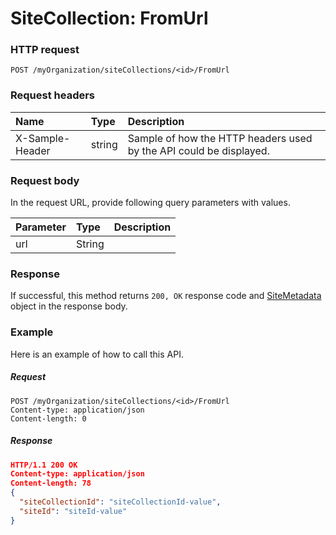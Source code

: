 # SiteCollection: FromUrl


### HTTP request
```http
POST /myOrganization/siteCollections/<id>/FromUrl

```
### Request headers
| Name       | Type | Description|
|:---------------|:--------|:----------|
| X-Sample-Header  | string  | Sample of how the HTTP headers used by the API could be displayed.|

### Request body
In the request URL, provide following query parameters with values.

| Parameter	   | Type	|Description|
|:---------------|:--------|:----------|
|url|String||

### Response
If successful, this method returns `200, OK` response code and [SiteMetadata](../resources/sitemetadata.md) object in the response body.

### Example
Here is an example of how to call this API.
##### Request
```http
POST /myOrganization/siteCollections/<id>/FromUrl
Content-type: application/json
Content-length: 0
```
##### Response
```json
HTTP/1.1 200 OK
Content-type: application/json
Content-length: 78
{
  "siteCollectionId": "siteCollectionId-value",
  "siteId": "siteId-value"
}
```

<!-- uuid: 33bf9698-779e-47de-acab-fdc32683da06
2015-10-12 23:28:12 UTC -->
